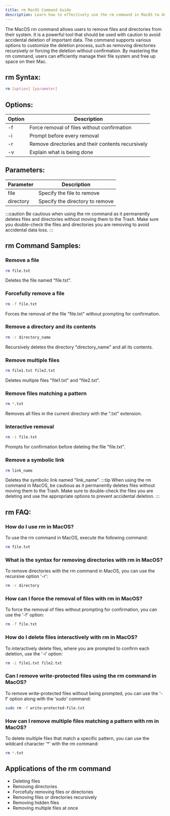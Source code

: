 ```yaml
---
title: rm MacOS Command Guide
description: Learn how to effectively use the rm command in MacOS to delete files and directories. 
---
```


The MacOS rm command allows users to remove files and directories from their system. It is a powerful tool that should be used with caution to avoid accidental deletion of important data. The command supports various options to customize the deletion process, such as removing directories recursively or forcing the deletion without confirmation. By mastering the rm command, users can efficiently manage their file system and free up space on their Mac.

## rm Syntax:
```bash
rm [option] [parameter]
```
## Options:
| Option | Description                                      |
|--------|--------------------------------------------------|
| -f     | Force removal of files without confirmation      |
| -i     | Prompt before every removal                       |
| -r     | Remove directories and their contents recursively |
| -v     | Explain what is being done                        |

## Parameters:
| Parameter | Description                 |
|-----------|-----------------------------|
| file      | Specify the file to remove  |
| directory | Specify the directory to remove |

:::caution
Be cautious when using the rm command as it permanently deletes files and directories without moving them to the Trash. Make sure you double-check the files and directories you are removing to avoid accidental data loss.
:::
## rm Command Samples:
### Remove a file
```bash
rm file.txt
```
Deletes the file named "file.txt".

### Forcefully remove a file
```bash
rm -f file.txt
```
Forces the removal of the file "file.txt" without prompting for confirmation.

### Remove a directory and its contents
```bash
rm -r directory_name
```
Recursively deletes the directory "directory_name" and all its contents.

### Remove multiple files
```bash
rm file1.txt file2.txt
```
Deletes multiple files "file1.txt" and "file2.txt".

### Remove files matching a pattern
```bash
rm *.txt
```
Removes all files in the current directory with the ".txt" extension.

### Interactive removal
```bash
rm -i file.txt
```
Prompts for confirmation before deleting the file "file.txt".

### Remove a symbolic link
```bash
rm link_name
```
Deletes the symbolic link named "link_name".
:::tip
When using the rm command in MacOS, be cautious as it permanently deletes files without moving them to the Trash. Make sure to double-check the files you are deleting and use the appropriate options to prevent accidental deletion.
:::

## rm FAQ:
### How do I use rm in MacOS?
To use the rm command in MacOS, execute the following command:
```bash
rm file.txt
```

### What is the syntax for removing directories with rm in MacOS?
To remove directories with the rm command in MacOS, you can use the recursive option '-r':
```bash
rm -r directory
```

### How can I force the removal of files with rm in MacOS?
To force the removal of files without prompting for confirmation, you can use the '-f' option:
```bash
rm -f file.txt
```

### How do I delete files interactively with rm in MacOS?
To interactively delete files, where you are prompted to confirm each deletion, use the '-i' option:
```bash
rm -i file1.txt file2.txt
```

### Can I remove write-protected files using the rm command in MacOS?
To remove write-protected files without being prompted, you can use the '-f' option along with the 'sudo' command:
```bash
sudo rm -f write-protected-file.txt
```

### How can I remove multiple files matching a pattern with rm in MacOS?
To delete multiple files that match a specific pattern, you can use the wildcard character '*' with the rm command:
```bash
rm *.txt
```
## Applications of the rm command

- Deleting files
- Removing directories
- Forcefully removing files or directories
- Removing files or directories recursively
- Removing hidden files
- Removing multiple files at once